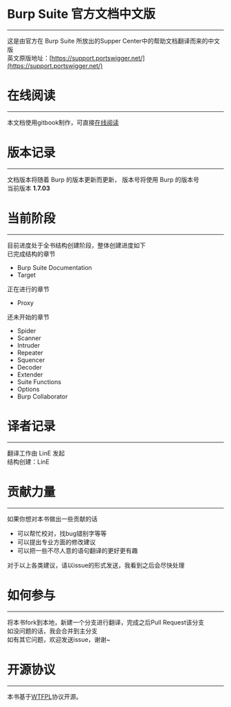 # Burp Suite 官方文档中文版
-------------------------
这是由官方在 Burp Suite 所放出的Supper Center中的帮助文档翻译而来的中文版  
英文原版地址：[https://support.portswigger.net/](https://support.portswigger.net/)
# 在线阅读
---------
本文档使用gitbook制作，可直接[在线阅读](https://www.gitbook.com/book/yw9381/burp_suite_doc_zh_cn/details) 
# 版本记录
---------
文档版本将随着 Burp 的版本更新而更新， 版本号将使用 Burp 的版本号  
当前版本 **1.7.03** 
# 当前阶段
---------
目前进度处于全书结构创建阶段，整体创建进度如下  
已完成结构的章节

- Burp Suite Documentation
- Target

正在进行的章节

- Proxy

还未开始的章节

- Spider
- Scanner
- Intruder
- Repeater
- Squencer
- Decoder
- Extender
- Suite Functions
- Options
- Burp Collaborator

# 译者记录
---------
翻译工作由 LinE 发起  
结构创建：LinE  
# 贡献力量
---------
如果你想对本书做出一些贡献的话

- 可以帮忙校对，找bug错别字等等
- 可以提出专业方面的修改建议
- 可以把一些不尽人意的语句翻译的更好更有趣

对于以上各类建议，请以issue的形式发送，我看到之后会尽快处理

# 如何参与
---------
将本书fork到本地，新建一个分支进行翻译，完成之后Pull Request该分支  
如没问题的话，我会合并到主分支  
如有其它问题，欢迎发送issue，谢谢~
# 开源协议
---------
本书基于[WTFPL](https://en.wikipedia.org/wiki/WTFPL)协议开源。
